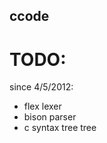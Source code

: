 ccode
------------------------

TODO:
=====
since 4/5/2012:

 * flex lexer
 * bison parser
 * c syntax tree tree

